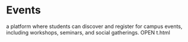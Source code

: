 # Events
a platform where students can discover and register for campus events, including workshops, seminars, and social gatherings.
OPEN t.html
